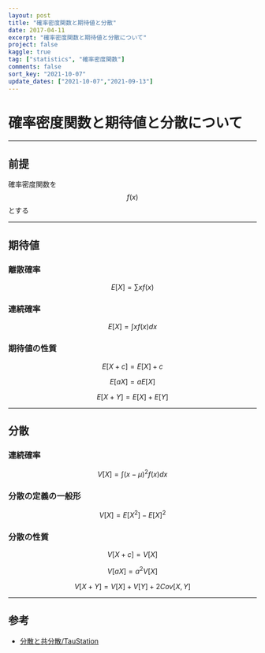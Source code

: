 ```yaml
---
layout: post
title: "確率密度関数と期待値と分散"
date: 2017-04-11
excerpt: "確率密度関数と期待値と分散について"
project: false
kaggle: true
tag: ["statistics", "確率密度関数"]
comments: false
sort_key: "2021-10-07"
update_dates: ["2021-10-07","2021-09-13"]
---
```


# 確率密度関数と期待値と分散について

---

## 前提

確率密度関数を$$f(x)$$とする  

---

## 期待値

### 離散確率

$$
E[X] = \sum x f(x)
$$

### 連続確率

$$
E[X] = \int x f(x) dx
$$

### 期待値の性質

$$
E[X + c] = E[X] + c
$$

$$
E[a X] = a E[X]
$$

$$
E[X + Y] = E[X] + E[Y]
$$


---

## 分散


### 連続確率

$$
V[X] = \int (x-\mu)^2f(x)dx
$$

### 分散の定義の一般形

$$
V[X] = E[X^2] - {E[X]}^2
$$

### 分散の性質

$$
V[X + c] = V[X]
$$

$$
V[a X] = a^2 V[X]
$$

$$
V[X + Y] = V[X] + V[Y] + 2Cov[X, Y]
$$

---

## 参考
 - [分散と共分散/TauStation](http://taustation.com/statistics-variance-and-covariance/)
